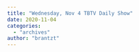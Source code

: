 ```yaml
---
title: "Wednesday, Nov 4 TBTV Daily Show"
date: 2020-11-04
categories: 
  - "archives"
author: "brantzt"
---
```



